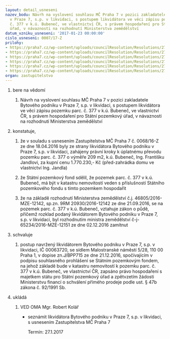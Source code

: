 ```yaml
---
layout: detail_usneseni
nazev_bodu: Návrh na vyslovení souhlasu MČ Praha 7 v pozici zakladatele Bytového podniku
  v Praze 7, s.p. v likvidaci, s postupem likvidátora ve věci zápisu pozemku parc.
  č. 377 v k.ú. Bubeneč, ve vlastnictví ČR, s právem hospodaření pro Státní pozemkový
  úřad, v návaznosti na rozhodnutí Ministerstva zemědělství
datum_vzniku_usneseni: '2017-01-23 00:00:00'
cislo_usneseni: 0007/17-Z
prilohy:
- https://praha7.cz/wp-content/uploads/councilResolution/Resolutions/27281/export/01DZ_377b~158806.docx
- https://praha7.cz/wp-content/uploads/councilResolution/Resolutions/27281/export/02_377b~158805.pdf
- https://praha7.cz/wp-content/uploads/councilResolution/Resolutions/27281/export/03_377b~158804.PDF
- https://praha7.cz/wp-content/uploads/councilResolution/Resolutions/27281/export/04_377b~158803.PDF
- https://praha7.cz/wp-content/uploads/councilResolution/Resolutions/27281/export/05_377b~158802.pdf
- https://praha7.cz/wp-content/uploads/councilResolution/Resolutions/27281/export/export~301395.pdf
organ: zastupitelstvo
---
```

<ol id="urzList" class="urzList_view"><li id="" class="urzClass1"><span name="1">bere na vědomí</span><ol class="urzOlClass"><li style="text-align: left;" id="" class="urzClass2"><span><p>Návrh na vyslovení souhlasu MČ Praha 7 v pozici zakladatele Bytového podniku v Praze 7, s.p. v likvidaci, s postupem likvidátora ve věci zápisu pozemku parc. č. 377 v k.ú. Bubeneč, ve vlastnictví ČR, s právem hospodaření pro Státní pozemkový úřad, v návaznosti na rozhodnutí Ministerstva zemědělství</p></span></li></ol></li><li id="" class="urzClass1"><span name="50">konstatuje,</span><ol class="urzOlClass"><li style="text-align: left;" id="" class="urzClass2"><span><p>že v souladu s usnesením Zastupitelstva MČ Praha 7 č. 0068/16-Z ze dne 18.04.2016 byly ze strany likvidátora Bytového podniku v Praze 7, s.p. v likvidaci, zahájeny právní kroky k úplatnému převodu pozemku parc. č. 377 o výměře 209 m2, k.ú. Bubeneč, Ing. Františku Jandlovi, za kupní cenu 1.770.230,- Kč (před-zahrádka domu ve vlastnictví Ing. Jandla)<br></p></span></li><li style="text-align: left;" id="" class="urzClass2"><span><p>že Státní pozemkový fond sdělil, že pozemek parc. č. 377 v k.ú. Bubeneč, má být v katastru nemovitostí veden s příslušností Státního pozemkového fondu s tímto pozemkem hospodařit</p></span></li><li style="text-align: left;" id="" class="urzClass2"><span><p>že na základě rozhodnutí Ministerstva zemědělství č.j. 46805/2016-MZE-12142, sp.zn. 9RM 20930/2016-12142 ze dne 21.09.2016, se na pozemek parc. č. 377 v k.ú. Bubeneč, vztahuje zákon o půdě, přičemž rozklad podaný likvidátorem Bytového podniku v Praze 7, s.p. v likvidaci, byl rozhodnutím ministra zemědělství č-j-65234/2016-MZE-12151 ze dne 02.12.2016 zamítnut</p></span></li></ol></li><li id="" class="urzClass1"><span name="24">schvaluje</span><ol id="" class="urzOlClass"><li style="text-align: left;" id="" class="urzClass2"><span><p>postup navržený likvidátorem Bytového podniku v Praze 7, s.p. v likvidaci, IČ 00063720, se sídlem Malostranské náměstí 5/28, 110 00 Praha 1, v dopise zn.J/BPP715 ze dne 21.12.2016, spočívajícím v podpisu souhlasného prohlášení se Státním pozemkovým fondem, na jehož základě bude v katastru nemovitostí k pozemku parc. č. 377 v k.ú. Bubeneč, ve vlastnictví ČR, zapsáno právo hospodaření s majetkem státu pro Státní pozemkový úřad a zpětvzetím žádosti Ministerstvu financí o schválení přímého prodeje podle ust. § 47b zákona č. 92/1991 Sb.<br></p></span></li></ol></li><li class="urzClass1" id="urzUkoly"><span name="1">ukládá</span><ol class="urzOlClass"><li class="urzClass2"><span><p>VED OMA Mgr. Robert Kolář</p></span><ul class="urzUlClass"><li class="urzClass3"><span><p>seznámit likvidátora Bytového podniku v Praze 7, s.p. v likvidaci, s usnesením Zastupitelstva MČ Praha 7</p></span><span class="urzUkolTermin">  Termín:&nbsp;27.1.2017</span></li></ul></li></ol></li></ol>